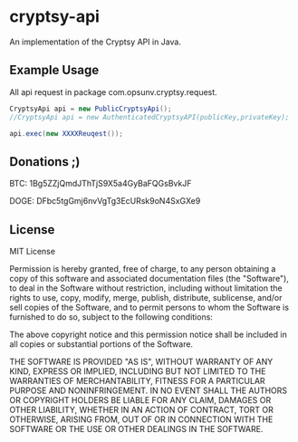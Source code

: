 cryptsy-api
===========

An implementation of the Cryptsy API in Java.

Example Usage
------------

All api request in package com.opsunv.cryptsy.request.

```java
CryptsyApi api = new PublicCryptsyApi();
//CryptsyApi api = new AuthenticatedCryptsyAPI(publicKey,privateKey);

api.exec(new XXXXReuqest());
```

Donations ;)
-------------

 BTC: 1Bg5ZZjQmdJThTjS9X5a4GyBaFQGsBvkJF
 
DOGE: DFbc5tgGmj6nvVgTg3EcURsk9oN4SxGXe9


License
----------

MIT License

Permission is hereby granted, free of charge, to any person obtaining
a copy of this software and associated documentation files (the
"Software"), to deal in the Software without restriction, including
without limitation the rights to use, copy, modify, merge, publish,
distribute, sublicense, and/or sell copies of the Software, and to
permit persons to whom the Software is furnished to do so, subject to
the following conditions:

The above copyright notice and this permission notice shall be
included in all copies or substantial portions of the Software.

THE SOFTWARE IS PROVIDED "AS IS", WITHOUT WARRANTY OF ANY KIND,
EXPRESS OR IMPLIED, INCLUDING BUT NOT LIMITED TO THE WARRANTIES OF
MERCHANTABILITY, FITNESS FOR A PARTICULAR PURPOSE AND
NONINFRINGEMENT. IN NO EVENT SHALL THE AUTHORS OR COPYRIGHT HOLDERS BE
LIABLE FOR ANY CLAIM, DAMAGES OR OTHER LIABILITY, WHETHER IN AN ACTION
OF CONTRACT, TORT OR OTHERWISE, ARISING FROM, OUT OF OR IN CONNECTION
WITH THE SOFTWARE OR THE USE OR OTHER DEALINGS IN THE SOFTWARE.
